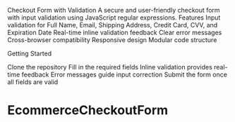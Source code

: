 Checkout Form with Validation
A secure and user-friendly checkout form with input validation using JavaScript regular expressions.
Features
Input validation for Full Name, Email, Shipping Address, Credit Card, CVV, and Expiration Date
Real-time inline validation feedback
Clear error messages
Cross-browser compatibility
Responsive design
Modular code structure

Getting Started

Clone the repository
Fill in the required fields
Inline validation provides real-time feedback
Error messages guide input correction
Submit the form once all fields are valid






















# EcommerceCheckoutForm
